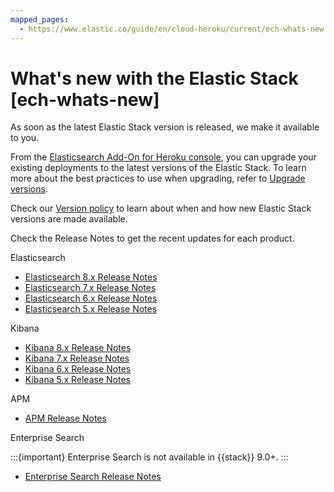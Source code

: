 ```yaml
---
mapped_pages:
  - https://www.elastic.co/guide/en/cloud-heroku/current/ech-whats-new.html
---
```


# What's new with the Elastic Stack [ech-whats-new]

As soon as the latest Elastic Stack version is released, we make it available to you.

From the [Elasticsearch Add-On for Heroku console](https://cloud.elastic.co?page=docs&placement=docs-body), you can upgrade your existing deployments to the latest versions of the Elastic Stack. To learn more about the best practices to use when upgrading, refer to [Upgrade versions](../../upgrade/deployment-or-cluster.md).

Check our [Version policy](ech-version-policy.md) to learn about when and how new Elastic Stack versions are made available.

Check the Release Notes to get the recent updates for each product.

Elasticsearch

* [Elasticsearch 8.x Release Notes](elasticsearch://release-notes/index.md)
* [Elasticsearch 7.x Release Notes](https://www.elastic.co/guide/en/elasticsearch/reference/7.17/es-release-notes.html)
* [Elasticsearch 6.x Release Notes](https://www.elastic.co/guide/en/elasticsearch/reference/6.8/es-release-notes.html)
* [Elasticsearch 5.x Release Notes](https://www.elastic.co/guide/en/elasticsearch/reference/5.6/es-release-notes.html)

Kibana

* [Kibana 8.x Release Notes](kibana://release-notes/index.md)
* [Kibana 7.x Release Notes](https://www.elastic.co/guide/en/kibana/7.17/release-notes.html)
* [Kibana 6.x Release Notes](https://www.elastic.co/guide/en/kibana/6.8/release-notes.html)
* [Kibana 5.x Release Notes](https://www.elastic.co/guide/en/kibana/5.6/release-notes.html)

APM

* [APM Release Notes](https://www.elastic.co/guide/en/apm/guide/current/release-notes.html)

Enterprise Search

:::{important}
Enterprise Search is not available in {{stack}} 9.0+.
:::

* [Enterprise Search Release Notes](https://www.elastic.co/guide/en/enterprise-search/current/changelog.html)

